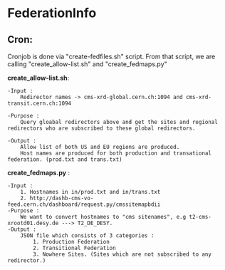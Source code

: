 # FederationInfo

Cron:
----
Cronjob is done via "create-fedfiles.sh" script. From that script, we are calling "create_allow-list.sh" and "create_fedmaps.py" 

 **create_allow-list.sh**:
	
	-Input : 
		Redirector names -> cms-xrd-global.cern.ch:1094 and cms-xrd-transit.cern.ch:1094
 
	-Purpose : 
		Query gloabal redirectors above and get the sites and regional redirectors who are subscribed to these global redirectors. 
	
	-Output : 
		Allow list of both US and EU regions are produced. 
		Host names are produced for both production and transational federation. (prod.txt and trans.txt)

  **create_fedmaps.py** :
	
	-Input : 
		1. Hostnames in in/prod.txt and in/trans.txt
		2. http://dashb-cms-vo-feed.cern.ch/dashboard/request.py/cmssitemapbdii
	-Purpose :	
		We want to convert hostnames to "cms sitenames", e.g t2-cms-xrootd01.desy.de ---> T2_DE_DESY. 
	-Output :
		JSON file which consists of 3 categories :
			1. Production Federation
			2. Transitional Federation
			3. Nowhere Sites. (Sites which are not subscribed to any redirector.)
